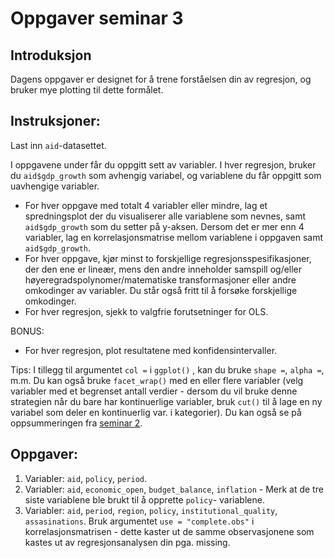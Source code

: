 Oppgaver seminar 3
================

Introduksjon
------------

Dagens oppgaver er designet for å trene forståelsen din av regresjon, og bruker mye plotting til dette formålet.

Instruksjoner:
--------------

Last inn `aid`-datasettet.

I oppgavene under får du oppgitt sett av variabler. I hver regresjon, bruker du `aid$gdp_growth` som avhengig variabel, og variablene du får oppgitt som uavhengige variabler.

-   For hver oppgave med totalt 4 variabler eller mindre, lag et spredningsplot der du visualiserer alle variablene som nevnes, samt `aid$gdp_growth` som du setter på y-aksen. Dersom det er mer enn 4 variabler, lag en korrelasjonsmatrise mellom variablene i oppgaven samt `aid$gdp_growth`.
-   For hver oppgave, kjør minst to forskjellige regresjonsspesifikasjoner, der den ene er lineær, mens den andre inneholder samspill og/eller høyeregradspolynomer/matematiske transformasjoner eller andre omkodinger av variabler. Du står også fritt til å forsøke forskjellige omkodinger.
-   For hver regresjon, sjekk to valgfrie forutsetninger for OLS.

BONUS:

-   For hver regresjon, plot resultatene med konfidensintervaller.

Tips: I tillegg til argumentet `col =` i `ggplot()` , kan du bruke `shape =`, `alpha =`, m.m. Du kan også bruke `facet_wrap()` med en eller flere variabler (velg variabler med et begrenset antall verdier - dersom du vil bruke denne strategien når du bare har kontinuerlige variabler, bruk `cut()` til å lage en ny variabel som deler en kontinuerlig var. i kategorier). Du kan også se på oppsummeringen fra [seminar 2](https://github.com/liserodland/stv4020aR/blob/master/H20-seminarer/Innf%C3%B8ringsseminarer/docs/seminarer/seminar2.md%20for%20tips).

Oppgaver:
---------

1.  Variabler: `aid`, `policy`, `period`.
2.  Variabler: `aid`, `economic_open`, `budget_balance`, `inflation` - Merk at de tre siste variablene ble brukt til å opprette `policy`- variablene.
3.  Variabler: `aid`, `period`, `region`, `policy`, `institutional_quality`, `assasinations`. Bruk argumentet `use = "complete.obs"` i korrelasjonsmatrisen - dette kaster ut de samme observasjonene som kastes ut av regresjonsanalysen din pga. missing.
